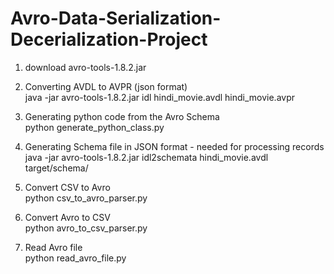 # Avro-Data-Serialization-Decerialization-Project

1. download avro-tools-1.8.2.jar <br>

2. Converting AVDL to AVPR (json format) <br>
java -jar avro-tools-1.8.2.jar idl hindi_movie.avdl hindi_movie.avpr <br>

3. Generating python code from the Avro Schema <br>
python generate_python_class.py <br>

4. Generating Schema file in JSON format - needed for processing records <br>
java -jar avro-tools-1.8.2.jar idl2schemata hindi_movie.avdl target/schema/ <br>

5. Convert CSV to Avro <br>
python csv_to_avro_parser.py <br>

6. Convert Avro to CSV <br>
python avro_to_csv_parser.py <br>

7. Read Avro file <br>
python read_avro_file.py <br>

